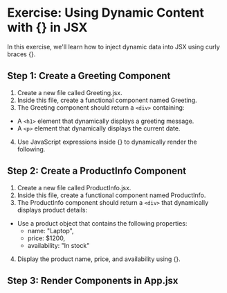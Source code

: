 # Exercise: Using Dynamic Content with {} in JSX
In this exercise, we'll learn how to inject dynamic data into JSX using curly braces {}.

## Step 1: Create a Greeting Component
1. Create a new file called Greeting.jsx.
2. Inside this file, create a functional component named Greeting.
3. The Greeting component should return a `<div>` containing:
- A `<h1>` element that dynamically displays a greeting message.
- A `<p>` element that dynamically displays the current date.
4. Use JavaScript expressions inside {} to dynamically render the following.

## Step 2: Create a ProductInfo Component
1. Create a new file called ProductInfo.jsx.
2. Inside this file, create a functional component named ProductInfo.
3. The ProductInfo component should return a `<div>` that dynamically displays product details:
- Use a product object that contains the following properties:
  - name: "Laptop",
  - price: $1200,
  - availability: "In stock"
4. Display the product name, price, and availability using {}.

## Step 3: Render Components in App.jsx